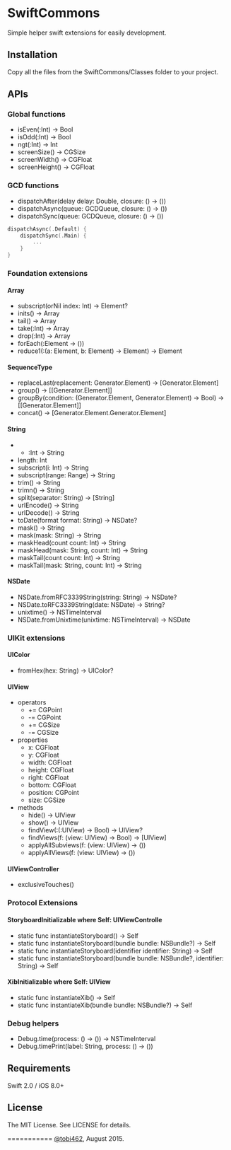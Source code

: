 # SwiftCommons
Simple helper swift extensions for easily development.

## Installation
Copy all the files from the SwiftCommons/Classes folder to your project.

## APIs

### Global functions
* isEven(:Int) -> Bool
* isOdd(:Int) -> Bool
* ngt(:Int) -> Int
* screenSize() -> CGSize
* screenWidth() -> CGFloat
* screenHeight() -> CGFloat

### GCD functions
* dispatchAfter(delay delay: Double, closure: () -> ())
* dispatchAsync(queue: GCDQueue, closure: () -> ())
* dispatchSync(queue: GCDQueue, closure: () -> ())

```swift
dispatchAsync(.Default) {
    dispatchSync(.Main) {
        ...
    }
}
```

### Foundation extensions

#### Array
* subscript(orNil index: Int) -> Element?
* inits() -> Array
* tail() -> Array
* take(:Int) -> Array
* drop(:Int) -> Array
* forEach(:Element -> ())
* reduce1(:(a: Element, b: Element) -> Element) -> Element

#### SequenceType
* replaceLast(replacement: Generator.Element) -> [Generator.Element]
* group() -> [[Generator.Element]]
* groupBy(condition: (Generator.Element, Generator.Element) -> Bool) -> [[Generator.Element]]
* concat() -> [Generator.Element.Generator.Element]

#### String
* * :Int -> String
* length: Int
* subscript(i: Int) -> String
* subscript(range: Range<Int>) -> String
* trim() -> String
* trimn() -> String
* split(separator: String) -> [String]
* urlEncode() -> String
* urlDecode() -> String
* toDate(format format: String) -> NSDate?
* mask() -> String
* mask(mask: String) -> String
* maskHead(count count: Int) -> String
* maskHead(mask: String, count: Int) -> String
* maskTail(count count: Int) -> String
* maskTail(mask: String, count: Int) -> String

#### NSDate
* NSDate.fromRFC3339String(string: String) -> NSDate?
* NSDate.toRFC3339String(date: NSDate) -> String?
* unixtime() -> NSTimeInterval
* NSDate.fromUnixtime(unixtime: NSTimeInterval) -> NSDate

### UIKit extensions

#### UIColor
* fromHex(hex: String) -> UIColor?

#### UIView
* operators
  * += CGPoint
  * -= CGPoint
  * += CGSize
  * -= CGSize
* properties
  * x: CGFloat
  * y: CGFloat
  * width: CGFloat
  * height: CGFloat
  * right: CGFloat
  * bottom: CGFloat
  * position: CGPoint
  * size: CGSize
* methods
  * hide() -> UIView
  * show() -> UIView
  * findView(:(:UIView) -> Bool) -> UIView?
  * findViews(f: (view: UIView) -> Bool) -> [UIView]
  * applyAllSubviews(f: (view: UIView) -> ())
  * applyAllViews(f: (view: UIView) -> ())

#### UIViewController
* exclusiveTouches()

### Protocol Extensions

#### StoryboardInitializable where Self: UIViewControlle
 * static func instantiateStoryboard() -> Self
 * static func instantiateStoryboard(bundle bundle: NSBundle?) -> Self
 * static func instantiateStoryboard(identifier identifier: String) -> Self     
 * static func instantiateStoryboard(bundle bundle: NSBundle?, identifier: String) -> Self

#### XibInitializable where Self: UIView
 * static func instantiateXib() -> Self
 * static func instantiateXib(bundle bundle: NSBundle?) -> Self

### Debug helpers
 * Debug.time(process: () -> ()) -> NSTimeInterval
 * Debug.timePrint(label: String, process: () -> ())

## Requirements

Swift 2.0 / iOS 8.0+

## License

The MIT License. See LICENSE for details.

===========
[@tobi462](https://twitter.com/tobi462), August 2015.
